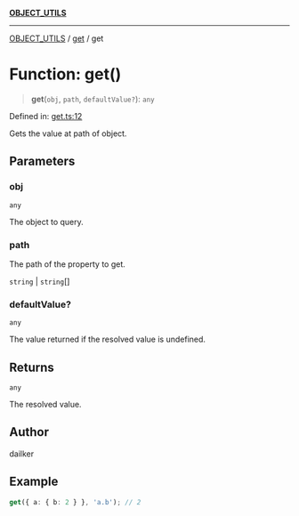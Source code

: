 [**OBJECT_UTILS**](../../README.md)

***

[OBJECT_UTILS](../../README.md) / [get](../README.md) / get

# Function: get()

> **get**(`obj`, `path`, `defaultValue?`): `any`

Defined in: [get.ts:12](https://github.com/dailker/everyutil/blob/d9e75f2d42f154020cf237316fa0fc68ab45d114/src/object/get.ts#L12)

Gets the value at path of object.

## Parameters

### obj

`any`

The object to query.

### path

The path of the property to get.

`string` | `string`[]

### defaultValue?

`any`

The value returned if the resolved value is undefined.

## Returns

`any`

The resolved value.

## Author

dailker

## Example

```ts
get({ a: { b: 2 } }, 'a.b'); // 2
```
